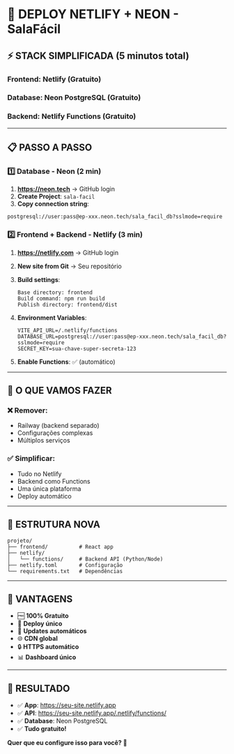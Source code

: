 # 🚀 DEPLOY NETLIFY + NEON - SalaFácil

## ⚡ STACK SIMPLIFICADA (5 minutos total)

### **Frontend**: Netlify (Gratuito)
### **Database**: Neon PostgreSQL (Gratuito)  
### **Backend**: Netlify Functions (Gratuito)

---

## 📋 **PASSO A PASSO**

### 1️⃣ **Database - Neon (2 min)**

1. **https://neon.tech** → GitHub login
2. **Create Project**: `sala-facil`  
3. **Copy connection string**:
```
postgresql://user:pass@ep-xxx.neon.tech/sala_facil_db?sslmode=require
```

### 2️⃣ **Frontend + Backend - Netlify (3 min)**

1. **https://netlify.com** → GitHub login
2. **New site from Git** → Seu repositório
3. **Build settings**:
   ```
   Base directory: frontend
   Build command: npm run build
   Publish directory: frontend/dist
   ```

4. **Environment Variables**:
   ```env
   VITE_API_URL=/.netlify/functions
   DATABASE_URL=postgresql://user:pass@ep-xxx.neon.tech/sala_facil_db?sslmode=require
   SECRET_KEY=sua-chave-super-secreta-123
   ```

5. **Enable Functions**: ✅ (automático)

---

## 🔧 **O QUE VAMOS FAZER**

### ❌ **Remover**:
- Railway (backend separado)
- Configurações complexas
- Múltiplos serviços

### ✅ **Simplificar**:
- Tudo no Netlify
- Backend como Functions
- Uma única plataforma
- Deploy automático

---

## 📁 **ESTRUTURA NOVA**

```
projeto/
├── frontend/          # React app
├── netlify/
│   └── functions/     # Backend API (Python/Node)
├── netlify.toml       # Configuração
└── requirements.txt   # Dependências
```

---

## 🎯 **VANTAGENS**

- 🆓 **100% Gratuito**
- 🚀 **Deploy único**
- 🔄 **Updates automáticos**
- 🌐 **CDN global**
- 🔒 **HTTPS automático**
- 📊 **Dashboard único**

---

## 🎉 **RESULTADO**

- ✅ **App**: https://seu-site.netlify.app
- ✅ **API**: https://seu-site.netlify.app/.netlify/functions/
- ✅ **Database**: Neon PostgreSQL
- ✅ **Tudo gratuito!**

**Quer que eu configure isso para você? 🚀**
